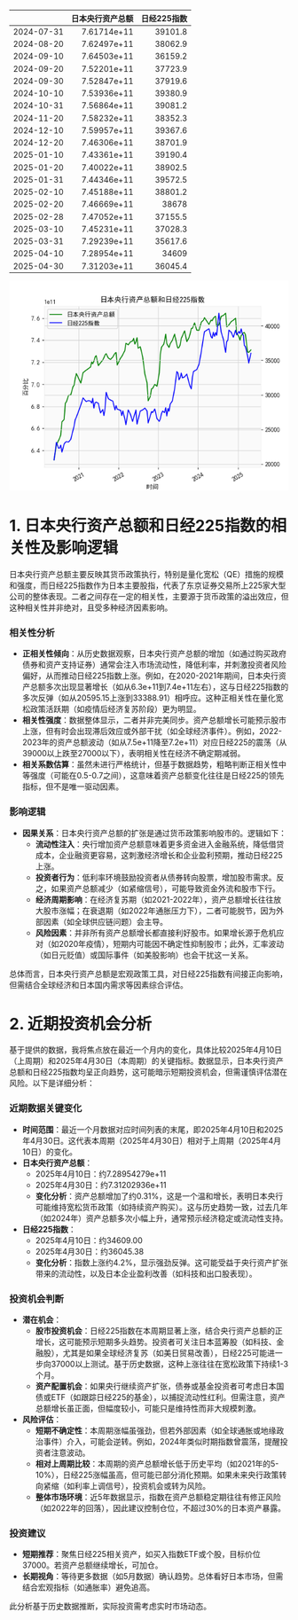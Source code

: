 |            |   日本央行资产总额 |   日经225指数 |
|:-----------|-------------------:|--------------:|
| 2024-07-31 |        7.61714e+11 |       39101.8 |
| 2024-08-20 |        7.62497e+11 |       38062.9 |
| 2024-09-10 |        7.64503e+11 |       36159.2 |
| 2024-09-20 |        7.52201e+11 |       37723.9 |
| 2024-09-30 |        7.52847e+11 |       37919.6 |
| 2024-10-10 |        7.53936e+11 |       39380.9 |
| 2024-10-31 |        7.56864e+11 |       39081.2 |
| 2024-11-20 |        7.58232e+11 |       38352.3 |
| 2024-12-10 |        7.59957e+11 |       39367.6 |
| 2024-12-20 |        7.46306e+11 |       38701.9 |
| 2025-01-10 |        7.43361e+11 |       39190.4 |
| 2025-01-20 |        7.40022e+11 |       38902.5 |
| 2025-01-31 |        7.44346e+11 |       39572.5 |
| 2025-02-10 |        7.45188e+11 |       38801.2 |
| 2025-02-20 |        7.46669e+11 |       38678   |
| 2025-02-28 |        7.47052e+11 |       37155.5 |
| 2025-03-10 |        7.45231e+11 |       37028.3 |
| 2025-03-31 |        7.29239e+11 |       35617.6 |
| 2025-04-10 |        7.28954e+11 |       34609   |
| 2025-04-30 |        7.31203e+11 |       36045.4 |

![图](japan_N225.png)

# 1. 日本央行资产总额和日经225指数的相关性及影响逻辑

日本央行资产总额主要反映其货币政策执行，特别是量化宽松（QE）措施的规模和强度，而日经225指数作为日本主要股指，代表了东京证券交易所上225家大型公司的整体表现。二者之间存在一定的相关性，主要源于货币政策的溢出效应，但这种相关性并非绝对，且受多种经济因素影响。

### 相关性分析
- **正相关性倾向**：从历史数据观察，日本央行资产总额的增加（如通过购买政府债券和资产支持证券）通常会注入市场流动性，降低利率，并刺激投资者风险偏好，从而推动日经225指数上涨。例如，在2020-2021年期间，日本央行资产总额多次出现显著增长（如从6.3e+11到7.4e+11左右），这与日经225指数的多次反弹（如从20595.15上涨到33388.91）相呼应。这种正相关性在量化宽松政策活跃期（如疫情后经济复苏阶段）更为明显。
- **相关性强度**：数据整体显示，二者并非完美同步。资产总额增长可能预示股市上涨，但有时会出现滞后效应或外部干扰（如全球经济事件）。例如，2022-2023年的资产总额波动（如从7.5e+11降至7.2e+11）对应日经225的震荡（从39000以上跌至27000以下），表明相关性在经济不确定期减弱。
- **相关系数估算**：虽然未进行严格统计，但基于数据趋势，粗略判断正相关性中等强度（可能在0.5-0.7之间），这意味着资产总额变化往往是日经225的领先指标，但不是唯一驱动因素。

### 影响逻辑
- **因果关系**：日本央行资产总额的扩张是通过货币政策影响股市的。逻辑如下：
  - **流动性注入**：央行增加资产总额意味着更多资金进入金融系统，降低借贷成本，企业融资更容易，这刺激经济增长和企业盈利预期，推动日经225上涨。
  - **投资者行为**：低利率环境鼓励投资者从债券转向股票，增加股市需求。反之，如果资产总额减少（如紧缩信号），可能导致资金外流和股市下行。
  - **经济周期影响**：在经济复苏期（如2021-2022年），资产总额增长往往放大股市涨幅；在衰退期（如2022年通胀压力下），二者可能脱节，因为外部因素（如全球供应链问题）会主导。
  - **风险因素**：并非所有资产总额增长都直接利好股市。如果增长源于危机应对（如2020年疫情），短期内可能因不确定性抑制股市；此外，汇率波动（如日元贬值）或国际事件（如美股影响）也会干扰这一关系。

总体而言，日本央行资产总额是宏观政策工具，对日经225指数有间接正向影响，但需结合全球经济和日本国内需求等因素综合评估。

# 2. 近期投资机会分析

基于提供的数据，我将焦点放在最近一个月内的变化，具体比较2025年4月10日（上周期）和2025年4月30日（本周期）的关键指标。数据显示，日本央行资产总额和日经225指数均呈正向趋势，这可能暗示短期投资机会，但需谨慎评估潜在风险。以下是详细分析：

### 近期数据关键变化
- **时间范围**：最近一个月数据对应时间列表的末尾，即2025年4月10日和2025年4月30日。这代表本周期（2025年4月30日）相对于上周期（2025年4月10日）的变化。
- **日本央行资产总额**：
  - 2025年4月10日：约7.28954279e+11
  - 2025年4月30日：约7.31202936e+11
  - **变化分析**：资产总额增加了约0.31%，这是一个温和增长，表明日本央行可能维持宽松货币政策（如持续资产购买）。这与历史趋势一致，过去几年（如2024年）资产总额多次小幅上升，通常预示经济稳定或流动性支持。
- **日经225指数**：
  - 2025年4月10日：约34609.00
  - 2025年4月30日：约36045.38
  - **变化分析**：指数上涨约4.2%，显示强劲反弹。这可能受益于央行资产扩张带来的流动性，以及日本企业盈利改善（如科技和出口股表现）。

### 投资机会判断
- **潜在机会**：
  - **股市投资机会**：日经225指数在本周期显著上涨，结合央行资产总额的正增长，这可能预示短期多头趋势。投资者可关注日本蓝筹股（如科技、金融股），尤其是如果全球经济复苏（如美日贸易改善），日经225可能进一步向37000以上测试。基于历史数据，这种上涨往往在宽松政策下持续1-3个月。
  - **资产配置机会**：如果央行继续资产扩张，债券或基金投资者可考虑日本国债或ETF（如跟踪日经225的基金），以捕捉流动性红利。但需注意，资产总额增长虽正面，但幅度较小，可能只是维持性而非大规模刺激。
- **风险评估**：
  - **短期不确定性**：本周期涨幅虽强劲，但若外部因素（如全球通胀或地缘政治事件）介入，可能会逆转。例如，2024年类似时期指数曾震荡，提醒投资者注意波动。
  - **相对上周期比较**：本周期的资产总额增长低于历史平均（如2021年的5-10%），日经225涨幅虽高，但可能已部分消化预期。如果未来央行政策转向紧缩（如利率上调信号），投资机会或转为风险。
  - **整体市场环境**：近5年数据显示，指数在资产总额稳定期往往有修正风险（如2022年的回落），因此建议控制仓位，不超过30%的日本资产暴露。

### 投资建议
- **短期推荐**：聚焦日经225相关资产，如买入指数ETF或个股，目标价位37000。若资产总额继续增长，可加仓。
- **长期视角**：等待更多数据（如5月数据）确认趋势。总体看好日本市场，但需结合宏观指标（如通胀率）避免追高。

此分析基于历史数据推断，实际投资需考虑实时市场动态。